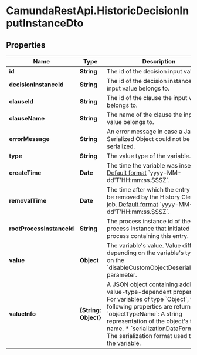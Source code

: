 # CamundaRestApi.HistoricDecisionInputInstanceDto

## Properties
Name | Type | Description | Notes
------------ | ------------- | ------------- | -------------
**id** | **String** | The id of the decision input value. | [optional] 
**decisionInstanceId** | **String** | The id of the decision instance the input value belongs to. | [optional] 
**clauseId** | **String** | The id of the clause the input value belongs to. | [optional] 
**clauseName** | **String** | The name of the clause the input value belongs to. | [optional] 
**errorMessage** | **String** | An error message in case a Java Serialized Object could not be de-serialized. | [optional] 
**type** | **String** | The value type of the variable. | [optional] 
**createTime** | **Date** | The time the variable was inserted.  [Default format](https://docs.camunda.org/manual/develop/reference/rest/overview/date-format/) &#x60;yyyy-MM-dd&#x27;T&#x27;HH:mm:ss.SSSZ&#x60;. | [optional] 
**removalTime** | **Date** | The time after which the entry should be removed by the History Cleanup job. [Default format](https://docs.camunda.org/manual/develop/reference/rest/overview/date-format/) &#x60;yyyy-MM-dd&#x27;T&#x27;HH:mm:ss.SSSZ&#x60;. | [optional] 
**rootProcessInstanceId** | **String** | The process instance id of the root process instance that initiated the process containing this entry. | [optional] 
**value** | **Object** | The variable&#x27;s value. Value differs depending on the variable&#x27;s type and on the &#x60;disableCustomObjectDeserialization&#x60; parameter. | [optional] 
**valueInfo** | **{String: Object}** | A JSON object containing additional, value-type-dependent properties.  For variables of type &#x60;Object&#x60;, the following properties are returned:  * &#x60;objectTypeName&#x60;: A string representation of the object&#x27;s type name.  * &#x60;serializationDataFormat&#x60;: The serialization format used to store the variable. | [optional] 
